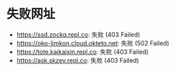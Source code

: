 # 失败网址
- https://ssd.zockq.repl.co: 失败 (403
Failed)
- https://oko-limkon.cloud.okteto.net: 失败 (502
Failed)
- https://tote.kaikaixin.repl.co: 失败 (403
Failed)
- https://ask.skzey.repl.co: 失败 (403
Failed)
